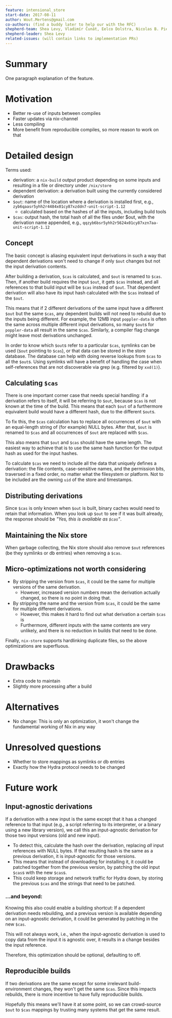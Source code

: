 ```yaml
---
feature: intensional_store
start-date: 2017-08-11
author: Wout.Mertens@gmail.com
co-authors: (find a buddy later to help our with the RFC)
shepherd-team: Shea Levy, Vladimír Čunát, Eelco Dolstra, Nicolas B. Pierron
shepherd-leader: Shea Levy
related-issues: (will contain links to implementation PRs)
---
```


# Summary
[summary]: #summary

One paragraph explanation of the feature.

# Motivation
[motivation]: #motivation

* Better re-use of inputs between compiles
* Faster updates via nix-channel
* Less compiling
* More benefit from reproducible compiles, so more reason to work on that

# Detailed design
[design]: #detailed-design

Terms used:
* derivation: a `nix-build` output product depending on some inputs and resulting in a file or directory under `/nix/store`
* dependent derivation: a derivation built using the currently considered derivation
* `$out`: name of the location where a derivation is installed first, e.g., `zyb6qaasr5yhh2r4484x01cy87xzddn7-unit-script-1.12`
  * calculated based on the hashes of all the inputs, including build tools
* `$cas`: output hash, the total hash of all the files under $out, with the derivation name appended, e.g., `qqzyb6bsr5yhh2r5624x01cy87xzn7aa-unit-script-1.12`

## Concept

The basic concept is aliasing equivalent input derivations in such a way that dependent derivations won't need to change if only `$out` changes but not the input derivation contents.

After building a derivation, `$cas` is calculated, and `$out` is renamed to `$cas`. Then, if another build requires the input `$out`, it gets `$cas` instead, and all references to that build input will be `$cas` instead of `$out`. That dependent derivation will also have its input hash calculated with the `$cas` instead of the `$out`.

This means that if 2 different derivations of the same input have a different `$out` but the same `$cas`, any dependent builds will not need to rebuild due to the inputs being different. For example, the 12MB input `poppler-data` is often the same across multiple different input derivations, so many `$out`s for `poppler-data` all result in the same `$cas`. Similarly, a compiler flag change might leave most derivations unchanged.

In order to know which `$out`s refer to a particular `$cas`, symlinks can be used (`$out` pointing to `$cas`), or that data can be stored in the store database. The database can help with doing reverse lookups from `$cas` to all the `$out`s. Using symlinks will have a benefit of handling the case when self-references that are not discoverable via grep (e.g. filtered by ```xxd(1)```).

## Calculating `$cas`

There is one important corner case that needs special handling: if a derivation refers to itself, it will be referring to `$out`, because `$cas` is not known at the time of the build. This means that each `$out` of a furthermore equivalent build would have a different hash, due to the different `$out`s.

To fix this, the `$cas` calculation has to replace all occurrences of `$out` with an equal-length string of (for example) NULL bytes. After that, `$out` is renamed to `$cas` and all occurrences of `$out` are replaced with `$cas`.

This also means that `$out` and `$cas` should have the same length. The easiest way to achieve that is to use the same hash function for the output hash as used for the input hashes.

To calculate `$cas` we need to include all the data that uniquely defines a derivation: the file contents, case-sensitive names, and the permission bits, traversed in a fixed order, no matter what the filesystem or platform. Not to be included are the owning `uid` of the store and timestamps.

## Distributing derivations

Since `$cas` is only known when `$out` is built, binary caches would need to retain that information. When you look up `$out` to see if it was built already, the response should be _"Yes, this is available as `$cas`"_.

## Maintaining the Nix store

When garbage collecting, the Nix store should also remove `$out` references (be they symlinks or db entries) when removing a `$cas`.

## Micro-optimizations not worth considering

* By stripping the version from `$cas`, it could be the same for multiple versions of the same derivation.
  * However, increased version numbers mean the derivation actually changed, so there is no point in doing that.
* By stripping the name and the version from `$cas`, it could be the same for multiple different derivations.
  * However, this makes it hard to find out what derivation a certain `$cas` is
  * Furthermore, different inputs with the same contents are very unlikely, and there is no reduction in builds that need to be done.

Finally, `nix-store` supports hardlinking duplicate files, so the above optimizations are superfluous.

# Drawbacks
[drawbacks]: #drawbacks

* Extra code to maintain
* Slightly more processing after a build

# Alternatives
[alternatives]: #alternatives

* No change: This is only an optimization, it won't change the fundamental working of Nix in any way

# Unresolved questions
[unresolved]: #unresolved-questions

* Whether to store mappings as symlinks or db entries
* Exactly how the Hydra protocol needs to be changed

# Future work
[future]: #future-work

## Input-agnostic derivations

If a derivation with a new input is the same except that it has a changed reference to that input (e.g., a script referring to its interpreter, or a binary using a new library version), we call this an input-agnostic derivation for those two input versions (old and new input).

  * To detect this, calculate the hash over the derivation, replacing *all* input references with NULL bytes. If that resulting hash is the same as a previous derivation, it is input-agnostic for those versions.
  * This means that instead of downloading for installing it, it could be patched together from the previous version, by patching the old input `$cas`s with the new `$cas`s.
  * This could keep storage and network traffic for Hydra down, by storing the previous `$cas` and the strings that need to be patched.

### …and beyond:

Knowing this also could enable a building shortcut: If a dependent derivation needs rebuilding, and a previous version is available depending on an input-agnostic derivation, it could be generated by patching in the new `$cas`.

This will not always work, i.e., when the input-agnostic derivation is used to copy data from the input it is agnostic over, it results in a change besides the input reference.

Therefore, this optimization should be optional, defaulting to off.

## Reproducible builds

If two derivations are the same except for some irrelevant build-environment changes, they won't get the same `$cas`. Since this impacts rebuilds, there is more incentive to have fully reproducible builds.

Hopefully this means we'll have it at some point, so we can crowd-source `$out` to `$cas` mappings by trusting many systems that get the same result.
